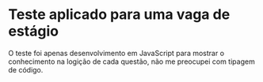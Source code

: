 # Teste aplicado para uma vaga de estágio

O teste foi apenas desenvolvimento em JavaScript para mostrar o conhecimento na logição de cada questão, não me preocupei com tipagem de código.
